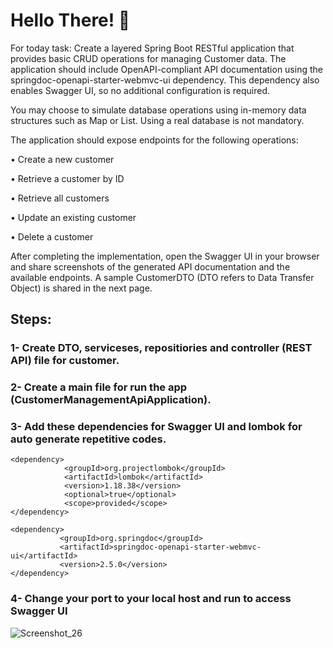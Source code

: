 # Hello There! 👋

For today task: Create a layered Spring Boot RESTful application that provides basic CRUD operations for managing Customer data. The application should include OpenAPI-compliant API documentation using the springdoc-openapi-starter-webmvc-ui dependency. This dependency also enables Swagger UI, so no additional configuration is required.

You may choose to simulate database operations using in-memory data structures such as Map or List. Using a real database is not mandatory.

The application should expose endpoints for the following operations:

•	Create a new customer

•	Retrieve a customer by ID

•	Retrieve all customers

•	Update an existing customer

•	Delete a customer

After completing the implementation, open the Swagger UI in your browser and share screenshots of the generated API documentation and the available endpoints. A sample CustomerDTO (DTO refers to Data Transfer Object) is shared in the next page.


## Steps:

### 1- Create DTO, serviceses, repositiories and controller (REST API) file for customer.

### 2- Create a main file for run the app (CustomerManagementApiApplication).

### 3- Add these dependencies for Swagger UI and lombok for auto generate repetitive codes.

```
<dependency>
			<groupId>org.projectlombok</groupId>
			<artifactId>lombok</artifactId>
			<version>1.18.38</version>
			<optional>true</optional>
			<scope>provided</scope>
</dependency>
 ```
 ```
<dependency>
			<groupId>org.springdoc</groupId>
			<artifactId>springdoc-openapi-starter-webmvc-ui</artifactId>
			<version>2.5.0</version>
 </dependency>
```


### 4- Change your port to your local host and run to access Swagger UI

![Screenshot_26](https://github.com/user-attachments/assets/237e9fed-1786-4267-a96a-94ba3486a600)

